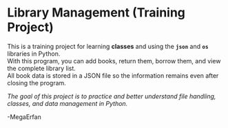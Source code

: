 # Library Management (Training Project)

This is a training project for learning **classes** and using the **`json`** and **`os`** libraries in Python.  
With this program, you can add books, return them, borrow them, and view the complete library list.  
All book data is stored in a JSON file so the information remains even after closing the program.

*The goal of this project is to practice and better understand file handling, classes, and data management in Python.*

-MegaErfan